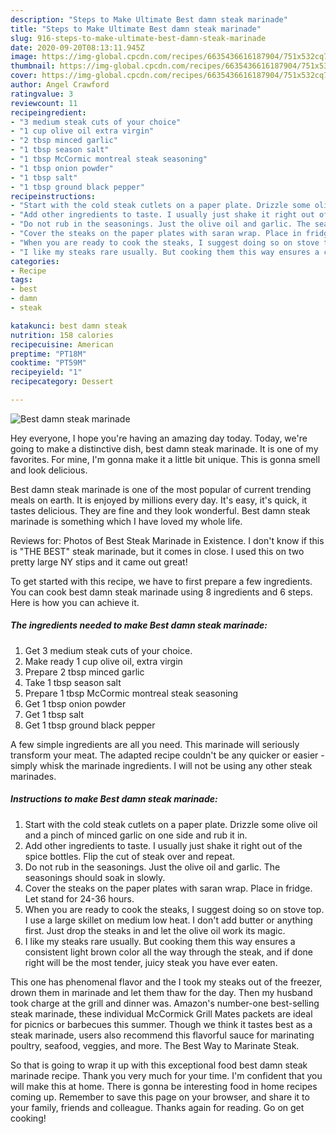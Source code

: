 ```yaml
---
description: "Steps to Make Ultimate Best damn steak marinade"
title: "Steps to Make Ultimate Best damn steak marinade"
slug: 916-steps-to-make-ultimate-best-damn-steak-marinade
date: 2020-09-20T08:13:11.945Z
image: https://img-global.cpcdn.com/recipes/6635436616187904/751x532cq70/best-damn-steak-marinade-recipe-main-photo.jpg
thumbnail: https://img-global.cpcdn.com/recipes/6635436616187904/751x532cq70/best-damn-steak-marinade-recipe-main-photo.jpg
cover: https://img-global.cpcdn.com/recipes/6635436616187904/751x532cq70/best-damn-steak-marinade-recipe-main-photo.jpg
author: Angel Crawford
ratingvalue: 3
reviewcount: 11
recipeingredient:
- "3 medium steak cuts of your choice"
- "1 cup olive oil extra virgin"
- "2 tbsp minced garlic"
- "1 tbsp season salt"
- "1 tbsp McCormic montreal steak seasoning"
- "1 tbsp onion powder"
- "1 tbsp salt"
- "1 tbsp ground black pepper"
recipeinstructions:
- "Start with the cold steak cutlets on a paper plate. Drizzle some olive oil and a pinch of minced garlic on one side and rub it in."
- "Add other ingredients to taste. I usually just shake it right out of the spice bottles. Flip the cut of steak over and repeat."
- "Do not rub in the seasonings. Just the olive oil and garlic. The seasonings should soak in slowly."
- "Cover the steaks on the paper plates with saran wrap. Place in fridge. Let stand for 24-36 hours."
- "When you are ready to cook the steaks, I suggest doing so on stove top. I use a large skillet on medium low heat. I don&#39;t add butter or anything first. Just drop the steaks in and let the olive oil work its magic."
- "I like my steaks rare usually. But cooking them this way ensures a consistent light brown color all the way through the steak, and if done right will be the most tender, juicy steak you have ever eaten."
categories:
- Recipe
tags:
- best
- damn
- steak

katakunci: best damn steak 
nutrition: 158 calories
recipecuisine: American
preptime: "PT18M"
cooktime: "PT59M"
recipeyield: "1"
recipecategory: Dessert

---
```



![Best damn steak marinade](https://img-global.cpcdn.com/recipes/6635436616187904/751x532cq70/best-damn-steak-marinade-recipe-main-photo.jpg)

Hey everyone, I hope you're having an amazing day today. Today, we're going to make a distinctive dish, best damn steak marinade. It is one of my favorites. For mine, I'm gonna make it a little bit unique. This is gonna smell and look delicious.

Best damn steak marinade is one of the most popular of current trending meals on earth. It is enjoyed by millions every day. It's easy, it's quick, it tastes delicious. They are fine and they look wonderful. Best damn steak marinade is something which I have loved my whole life.

Reviews for: Photos of Best Steak Marinade in Existence. I don&#39;t know if this is &#34;THE BEST&#34; steak marinade, but it comes in close. I used this on two pretty large NY stips and it came out great!


To get started with this recipe, we have to first prepare a few ingredients. You can cook best damn steak marinade using 8 ingredients and 6 steps. Here is how you can achieve it.

<!--inarticleads1-->

##### The ingredients needed to make Best damn steak marinade:

1. Get 3 medium steak cuts of your choice.
1. Make ready 1 cup olive oil, extra virgin
1. Prepare 2 tbsp minced garlic
1. Take 1 tbsp season salt
1. Prepare 1 tbsp McCormic montreal steak seasoning
1. Get 1 tbsp onion powder
1. Get 1 tbsp salt
1. Get 1 tbsp ground black pepper


A few simple ingredients are all you need. This marinade will seriously transform your meat. The adapted recipe couldn&#39;t be any quicker or easier - simply whisk the marinade ingredients. I will not be using any other steak marinades. 

<!--inarticleads2-->

##### Instructions to make Best damn steak marinade:

1. Start with the cold steak cutlets on a paper plate. Drizzle some olive oil and a pinch of minced garlic on one side and rub it in.
1. Add other ingredients to taste. I usually just shake it right out of the spice bottles. Flip the cut of steak over and repeat.
1. Do not rub in the seasonings. Just the olive oil and garlic. The seasonings should soak in slowly.
1. Cover the steaks on the paper plates with saran wrap. Place in fridge. Let stand for 24-36 hours.
1. When you are ready to cook the steaks, I suggest doing so on stove top. I use a large skillet on medium low heat. I don&#39;t add butter or anything first. Just drop the steaks in and let the olive oil work its magic.
1. I like my steaks rare usually. But cooking them this way ensures a consistent light brown color all the way through the steak, and if done right will be the most tender, juicy steak you have ever eaten.


This one has phenomenal flavor and the I took my steaks out of the freezer, drown them in marinade and let them thaw for the day. Then my husband took charge at the grill and dinner was. Amazon&#39;s number-one best-selling steak marinade, these individual McCormick Grill Mates packets are ideal for picnics or barbecues this summer. Though we think it tastes best as a steak marinade, users also recommend this flavorful sauce for marinating poultry, seafood, veggies, and more. The Best Way to Marinate Steak. 

So that is going to wrap it up with this exceptional food best damn steak marinade recipe. Thank you very much for your time. I'm confident that you will make this at home. There is gonna be interesting food in home recipes coming up. Remember to save this page on your browser, and share it to your family, friends and colleague. Thanks again for reading. Go on get cooking!
